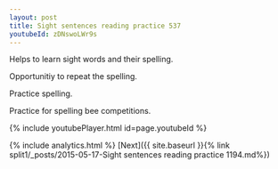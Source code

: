 ```yaml
---
layout: post
title: Sight sentences reading practice 537
youtubeId: zDNswoLWr9s
---
```

 
 
Helps to learn sight words and their spelling.

Opportunitiy to repeat the spelling. 

Practice spelling. 
 
Practice for spelling bee competitions. 
 
{% include youtubePlayer.html id=page.youtubeId %}
 
 
{% include analytics.html %} 
[Next]({{ site.baseurl }}{% link  split1/_posts/2015-05-17-Sight sentences reading practice 1194.md%})
 

